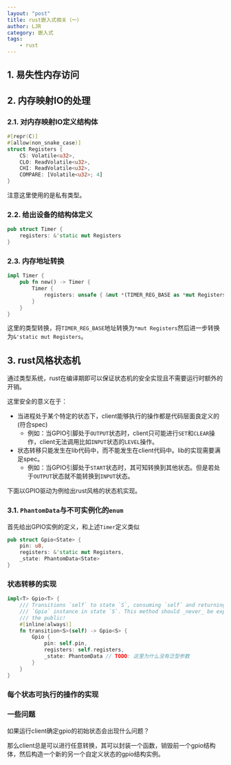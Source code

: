 ```yaml
---
layout: "post"
title: rust嵌入式相关（一）
author: LJR
category: 嵌入式
tags:
    - rust
---
```


## 1. 易失性内存访问

## 2. 内存映射IO的处理

### 2.1. 对内存映射IO定义结构体

```rust
#[repr(C)]
#[allow(non_snake_case)]
struct Registers {
    CS: Volatile<u32>,
    CLO: ReadVolatile<u32>,
    CHI: ReadVolatile<u32>,
    COMPARE: [Volatile<u32>; 4]
}
```

注意这里使用的是私有类型。

### 2.2. 给出设备的结构体定义

```rust
pub struct Timer {
    registers: &'static mut Registers
}
```

### 2.3. 内存地址转换

```rust
impl Timer {
    pub fn new() -> Timer {
        Timer {
            registers: unsafe { &mut *(TIMER_REG_BASE as *mut Registers) }
        }
    }
}
```

这里的类型转换，将`TIMER_REG_BASE`地址转换为`*mut Registers`然后进一步转换为`&'static mut Registers`。

## 3. rust风格状态机

通过类型系统，rust在编译期即可以保证状态机的安全实现且不需要运行时额外的开销。

这里安全的意义在于：

+ 当进程处于某个特定的状态下，client能够执行的操作都是代码层面良定义的(符合spec)
  + 例如：当GPIO引脚处于`OUTPUT`状态时，client只可能进行`SET`和`CLEAR`操作，client无法调用比如`INPUT`状态的`LEVEL`操作。
+ 状态转移只能发生在lib代码中，而不能发生在client代码中。lib的实现需要满足spec。
  + 例如：当GPIO引脚处于`START`状态时，其可知转换到其他状态。但是若处于`OUTPUT`状态就不能转换到`INPUT`状态。

下面以GPIO驱动为例给出rust风格的状态机实现。

### 3.1. `PhantomData`与不可实例化的`enum`

首先给出GPIO实例的定义，和上述`Timer`定义类似

```rust
pub struct Gpio<State> {
    pin: u8,
    registers: &'static mut Registers,
    _state: PhantomData<State>
}
```

### 状态转移的实现

```rust
impl<T> Gpio<T> {
    /// Transitions `self` to state `S`, consuming `self` and returning a new
    /// `Gpio` instance in state `S`. This method should _never_ be exposed to
    /// the public!
    #[inline(always)]
    fn transition<S>(self) -> Gpio<S> {
        Gpio {
            pin: self.pin,
            registers: self.registers,
            _state: PhantomData // TODO: 这里为什么没有泛型参数
        }
    }
}
```

### 每个状态可执行的操作的实现


### 一些问题

如果运行client确定gpio的初始状态会出现什么问题？

那么client总是可以进行任意转换，其可以封装一个函数，销毁前一个gpio结构体，然后构造一个新的另一个自定义状态的gpio结构实例。

